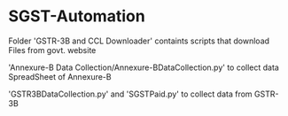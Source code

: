 # SGST-Automation

Folder 'GSTR-3B and CCL Downloader' containts scripts that download Files from govt. website

'Annexure-B Data Collection/Annexure-BDataCollection.py' to collect data SpreadSheet of Annexure-B

'GSTR3BDataCollection.py' and 'SGSTPaid.py' to collect data from GSTR-3B


